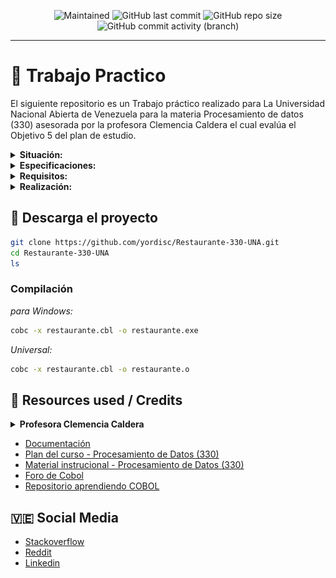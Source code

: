<p align="center">
 
[//]: <> (site para ícones: https://shields.io/ )
 
<img alt="Maintained" src="https://img.shields.io/badge/Maintained%3F-Yes-green">
<img alt="GitHub last commit" src="https://img.shields.io/github/last-commit/yordisc/Restaurante-330-UNA">
<img alt="GitHub repo size" src="https://img.shields.io/github/repo-size/yordisc/Restaurante-330-UNA">
<img alt="GitHub commit activity (branch)" src="https://img.shields.io/github/commit-activity/y/yordisc/Restaurante-330-UNA">

<hr>

# :blue_book: Trabajo Practico
El siguiente repositorio es un Trabajo práctico realizado para La Universidad Nacional Abierta de Venezuela para la materia Procesamiento de datos (330) asesorada por la profesora Clemencia Caldera el cual evalúa el Objetivo 5 del plan de estudio.

<details>
<summary><b>Situación:</b></summary>

Un nuevo restaurante está a punto de ser inaugurado. En este momento se le está dando los últimos toques para su apertura. El gerente a cargo del proyecto, se ha planteado la necesidad de un sistema automatizado, para llevar el servicio de pedido del cliente dentro del local.
---
Para satisfacer los requerimientos propuestos por el gerente, el software debe contar con las siguientes especificaciones:
</details>

<details>
<summary><b>Especificaciones:</b></summary>

### Carta del restaurante: 
Datos correspondientes a los diferentes tipos de platillos:
---
- Código
- Desayunos
- Entradas
- Ensaladas
- Contornos
- Carnes
- Pescados y Mariscos
- Bebidas

### Platillos por tipos: 
Datos sobre cada plato por tipo
---
- Código del platillo
- Descripción del platillo

### Meseros: Datos sobre los meseros que atienden.
- Nombre y Apellido
- Cédula

### Mesas numeradas: Datos sobre las mesas
- No. Mesa
- Mesero Asignado
- Cantidad de Mesas

### Pedidos: Datos de los pedidos realizados durante el día.
- Nº de pedido pre impreso en talonario
- Nº de mesa
- Nº de cédula del mesero
- Descripción del pedido
- Cantidad
- Precio Unitario
- Tipo de pago
- Importe
- Propina
- Enviado (s/n)

### El programa debe permitir realizar lo siguiente:
Registro y modificación de datos de:
---
- Meseros
- Pedidos
- Platillos
- Mesas

### Las siguientes consultas:
- Platillos disponibles
- Pedidos realizados por fecha
- Meseros con pedidos por Nº de Pedido
- Meseros ausentes

## ESPECIFICACIONES GENERALES PARA LA IMPLEMENTACIÓN:
El programa a realizar debe presentar un Menú con las opciones descritas a continuación.

### 1) Carta del restaurante: 
Esta opción permite ingresar o modificar los datos de los tipos de platillos que se encuentran en la carta. La clave es el código asignado por tipo.

### 2) Platillos por tipos:
Esta opción permite ingresar o modificar los datos de los diferentes platillos que conforman los tipos. La clave de acceso de cada platillo es el código asignado.

### 3) Registro de Meseros:
Esta opción permite ingresar o modificar los datos de los meseros. La clave de acceso será la cédula de cada mesero.

### 4) Registro de Mesas numeradas:
Esta opción permite ingresar o modificar los datos de las mesas que conforman el comedor. Su clave será el Nº de mesa.

### 5) Registro de Pedidos:
Esta opción permite ingresar, modificar o eliminar un pedido. Su clave será el No. de pedido.

### Consultas: El programa permitirá realizar las siguientes consultas:
- Platillos por tipos.
- Meseros ausentes o retirados por fecha
- Mesas atendidas por mesero y fecha
- Pedidos enviados y/o anulados por fecha
- Importe por pedidos y total por fecha

## Para la implementación se deberán diseñar los archivos para almacenar los datos de:
- CARTA DEL RESTAURANTE
- PLATILLOS POR TIPOS
- MESEROS
- MESAS
- PEDIDOS
</details>

<details>
<summary><b>Requisitos:</b></summary>

El programa deberá controlar la integridad de los datos, realizando validaciones como:
---
- No permitirá registrar el mismo pedido por dos meseros
diferentes.
- No permitirá que una mesa sea atendida por un mesero diferente al asignado. Sin embargo, en caso de su ausencia deberá la gerencia tener la opción de reasignar la mesa. (Validación especial).
---
De acuerdo a las especificaciones dadas, aplique los conocimientos sobre la organización de archivos y elabore un programa en COBOL que satisfaga los requerimientos planteados y a su vez entregue un informe que contenga lo siguiente:
---
* Algoritmo del programa en pseudolenguaje Listado documentado del programa (FUENTE): en el encabezado de cada procedimiento, función o sección debe incluir un breve comentario del proceso que se realiza.
* Definición de las estructuras de datos utilizadas.
* Listado de los reportes (código fuente y salida de cada reporte).
</details>

<details>
<summary><b>Realización:</b></summary>

### Planteamiento
Dadas la situación, se planeó la realización del proyecto estructurando en SQL en un principio pero se consideró la realización usando archivos CSV considerando que un establecimiento de restaurante necesita mantener un registro más cómodo y que fuera de más fácil uso, dado que CSV puede ser fácilmente manipulado en Excel o alguna otra herramienta de cálculo se eligió esta opción, siendo más realista y si se llega a precisar, se puede migrar a SQL dependiendo la necesidad del establecimiento.

### Entorno
Se realizó el programa en un entorno linux Debian - Sid usando de compilador GNUCobol4.
  ![entorno](https://raw.githubusercontent.com/yordisc/Restaurante-330-UNA/main/imagenes/entorno.png)

### Creación
Se crearon 8 archivos CSV para poder guardar la información de la misma, todos estos fueron pensados para ser usados para CRUD y para ser trabajados en hoja de cálculo si fuese necesario:
---
* _clientes.csv_: guarda los datos de los clientes.
* _carta.csv_: guarda los datos del menú.
* _mesas.csv_: guarda los datos de mas mesas a usar.
* _meseros.csv_: guarda los datos de los meseros.
* _pedidos.csv_: guarda los pedidos realizados.
* _platillo_pedido.csv_: guarda los platillos pedidos mencionados en __pedidos.csv__.
* _platillos.csv_: guarda la lista tipos de platillos(lista).
* _pago.csv_: guarda la lista de tipos de pagos que se pueden realizar(lista).
---
Para el programa se creo el archivo __restaurante.cbl__ el cual tiene las definiciones y lógica para hacer funcional el programa.
---
Este contiene 6 Rutinas las cuales cuentan con multiples sub-rutinas necesarias para completar el sistema programado.
</details>

## :triangular_flag_on_post: Descarga el proyecto
```bash
git clone https://github.com/yordisc/Restaurante-330-UNA.git
cd Restaurante-330-UNA
ls
```

### Compilación
_para Windows:_
```bash
cobc -x restaurante.cbl -o restaurante.exe
```

_Universal:_
```bash
cobc -x restaurante.cbl -o restaurante.o
```

## :100: Resources used / Credits 

<details>
  <summary><b>Profesora Clemencia Caldera</b></summary>
  
  * [Correo](mailto:clemenciacaldera@gmail.com)
  * [Web - Clemencia Caldera](https://asesoria-unidad-de-computacion.blogspot.com/)
  
  ![clc](https://raw.githubusercontent.com/yordisc/Restaurante-330-UNA/main/imagenes/clc.png)
</details>

* [Documentación](https://devdocs.io/gnu_cobol/)
* [Plan del curso - Procesamiento de Datos (330)](https://drive.google.com/file/d/1OO0qHJNdiKzNCs7qwBzIwBOGP2s_emLJ/view?usp=sharing)
* [Material instrucional - Procesamiento de Datos (330)](https://drive.google.com/file/d/1CQYs_G7ihq21iYfH8th7Z5KnG_EBsCjD/view?usp=share_link)
* [Foro de Cobol](cobolforo.es/)
* [Repositorio aprendiendo COBOL](https://github.com/HiroNakamura/aprendiendo-cobol/tree/master/temario)

## :venezuela: Social Media 
* [Stackoverflow](https://stackoverflow.com/users/19875787/yordisc)
* [Reddit](https://www.reddit.com/user/yordiscujar)
* [Linkedin](https://www.linkedin.com/in/yordiscujar/)
